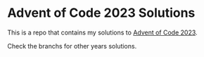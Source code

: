 # Advent of Code 2023 Solutions

This is a repo that contains my solutions to [Advent of Code 2023](https://adventofcode.com/2023).

Check the branchs for other years solutions.
